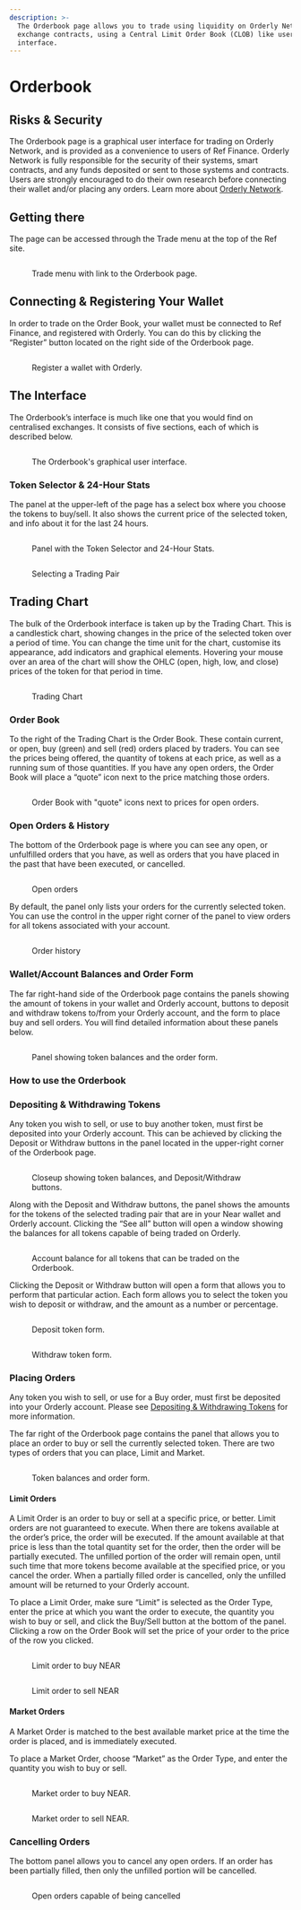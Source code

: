 ```yaml
---
description: >-
  The Orderbook page allows you to trade using liquidity on Orderly Network’s
  exchange contracts, using a Central Limit Order Book (CLOB) like user
  interface.
---
```


# Orderbook

## Risks & Security

The Orderbook page is a graphical user interface for trading on Orderly Network, and is provided as a convenience to users of Ref Finance. Orderly Network is fully responsible for the security of their systems, smart contracts, and any funds deposited or sent to those systems and contracts. Users are strongly encouraged to do their own research before connecting their wallet and/or placing any orders. Learn more about [Orderly Network](https://orderly.network/).

## Getting there

The page can be accessed through the Trade menu at the top of the Ref site.

<figure><img src="../../../.gitbook/assets/orderly_01_refmenu.png" alt=""><figcaption><p>Trade menu with link to the Orderbook page.</p></figcaption></figure>

## Connecting & Registering Your Wallet

In order to trade on the Order Book, your wallet must be connected to Ref Finance, and registered with Orderly. You can do this by clicking the “Register” button located on the right side of the Orderbook page.

<figure><img src="../../../.gitbook/assets/orderly_02b_register.png" alt=""><figcaption><p>Register a wallet with Orderly.</p></figcaption></figure>

## The Interface

The Orderbook’s interface is much like one that you would find on centralised exchanges. It consists of five sections, each of which is described below. &#x20;

<figure><img src="../../../.gitbook/assets/orderly_05_connected.png" alt=""><figcaption><p>The Orderbook's graphical user interface.</p></figcaption></figure>

### Token Selector & 24-Hour Stats

The panel at the upper-left of the page has a select box where you choose the tokens to buy/sell. It also shows the current price of the selected token, and info about it for the last 24 hours.

<figure><img src="../../../.gitbook/assets/orderly_05c_token24h.png" alt=""><figcaption><p>Panel with the Token Selector and 24-Hour Stats. </p></figcaption></figure>

<figure><img src="../../../.gitbook/assets/orderly_05b_listtokens.png" alt=""><figcaption><p>Selecting a Trading Pair</p></figcaption></figure>

## Trading Chart

The bulk of the Orderbook interface is taken up by the Trading Chart. This is a candlestick chart,  showing changes in the price of the selected token over a period of time. You can change the time unit for the chart, customise its appearance, add indicators and graphical elements. Hovering your mouse over an area of the chart will show the OHLC (open, high, low, and close) prices of the token for that period in time.

<figure><img src="../../../.gitbook/assets/orderly_05d_tradingchart.png" alt=""><figcaption><p>Trading Chart</p></figcaption></figure>

### Order Book

To the right of the Trading Chart is the Order Book. These contain current, or open, buy (green) and sell (red) orders placed by traders. You can see the prices being offered, the quantity of tokens at each price, as well as a running sum of those quantities. If you have any open orders, the Order Book will place a “quote” icon next to the price matching those orders.

<figure><img src="../../../.gitbook/assets/orderly_12_showordersinbook.png" alt=""><figcaption><p>Order Book with "quote" icons next to prices for open orders.</p></figcaption></figure>

### Open Orders & History

The bottom of the Orderbook page is where you can see any open, or unfulfilled orders that you have, as well as orders that you have placed in the past that have been executed, or cancelled.

<figure><img src="../../../.gitbook/assets/orderly_11_currentorders.png" alt=""><figcaption><p>Open orders</p></figcaption></figure>

By default, the panel only lists your orders for the currently selected token. You can use the control in the upper right corner of the panel to view orders for all tokens associated with your account.

<figure><img src="../../../.gitbook/assets/orderly_14_show_all_orders_history.png" alt=""><figcaption><p>Order history</p></figcaption></figure>

### Wallet/Account Balances and Order Form

The far right-hand side of the Orderbook page contains the panels showing the amount of tokens in your wallet and Orderly account, buttons to deposit and withdraw tokens to/from your Orderly account, and the form to place buy and sell orders. You will find detailed information about these panels below.

<figure><img src="../../../.gitbook/assets/orderly_05e_rightpanes.png" alt=""><figcaption><p>Panel showing token balances and the order form. </p></figcaption></figure>

### How to use the Orderbook

### Depositing & Withdrawing Tokens

Any token you wish to sell, or use to buy another token, must first be deposited into your Orderly account. This can be achieved by clicking the Deposit or Withdraw buttons in the panel located in the upper-right corner of the Orderbook page.

<figure><img src="../../../.gitbook/assets/orderly_06_balances.png" alt=""><figcaption><p>Closeup showing token balances, and Deposit/Withdraw buttons. </p></figcaption></figure>

Along with the Deposit and Withdraw buttons, the panel shows the amounts for the tokens of the selected trading pair that are in your Near wallet and Orderly account. Clicking the “See all” button will open a window showing the balances for all tokens capable of being traded on Orderly.

<figure><img src="../../../.gitbook/assets/orderly_06b_all_balances.png" alt=""><figcaption><p>Account balance for all tokens that can be traded on the Orderbook.</p></figcaption></figure>

Clicking the Deposit or Withdraw button will open a form that allows you to perform that particular action. Each form allows you to select the token you wish to deposit or withdraw, and the amount as a number or percentage.

<div>

<figure><img src="../../../.gitbook/assets/orderly_07a_depositnear.png" alt=""><figcaption><p>Deposit token form.</p></figcaption></figure>

 

<figure><img src="../../../.gitbook/assets/orderly_07b_withdrawusdc.png" alt=""><figcaption><p>Withdraw token form.</p></figcaption></figure>

</div>

### Placing Orders

Any token you wish to sell, or use for a Buy order, must first be deposited into your Orderly account. Please see [Depositing & Withdrawing Tokens](orderbook.md#depositing-and-withdrawing-tokens) for more information.

The far right of the Orderbook page contains the panel that allows you to place an order to buy or sell the currently selected token. There are two types of orders that you can place, Limit and Market.

<figure><img src="../../../.gitbook/assets/orderly_05e_rightpanes.png" alt=""><figcaption><p>Token balances and order form.</p></figcaption></figure>

#### Limit Orders

A Limit Order is an order to buy or sell at a specific price, or better. Limit orders are not guaranteed to execute. When there are tokens available at the order’s price, the order will be executed. If the amount available at that price is less than the total quantity set for the order, then the order will be partially executed. The unfilled portion of the order will remain open, until such time that more tokens become available at the specified price, or you cancel the order. When a partially filled order is cancelled, only the unfilled amount will be returned to your Orderly account.

To place a Limit Order, make sure “Limit” is selected as the Order Type, enter the price at which you want the order to execute, the quantity you wish to buy or sell, and click the Buy/Sell button at the bottom of the panel. Clicking a row on the Order Book will set the price of your order to the price of the row you clicked.

<div>

<figure><img src="../../../.gitbook/assets/orderly_08a_buy_limit.png" alt=""><figcaption><p>Limit order to buy NEAR</p></figcaption></figure>

 

<figure><img src="../../../.gitbook/assets/orderly_08b_sell_limit.png" alt=""><figcaption><p>Limit order to sell NEAR</p></figcaption></figure>

</div>

#### Market Orders

A Market Order is matched to the best available market price at the time the order is placed, and is immediately executed.

To place a Market Order, choose “Market” as the Order Type, and enter the quantity you wish to buy or sell.

<div>

<figure><img src="../../../.gitbook/assets/orderly_08c_buy_market.png" alt=""><figcaption><p>Market order to buy NEAR.</p></figcaption></figure>

 

<figure><img src="../../../.gitbook/assets/orderly_08d_sell_market.png" alt=""><figcaption><p>Market order to sell NEAR.</p></figcaption></figure>

</div>

### Cancelling Orders

The bottom panel allows you to cancel any open orders. If an order has been partially filled, then only the unfilled portion will be cancelled.

<figure><img src="../../../.gitbook/assets/orderly_11_currentorders.png" alt=""><figcaption><p>Open orders capable of being cancelled </p></figcaption></figure>
